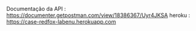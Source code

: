 Documentação da API : https://documenter.getpostman.com/view/18386367/Uyr4JKSA
heroku : https://case-redfox-labenu.herokuapp.com

